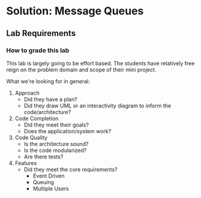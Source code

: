# Solution: Message Queues

## Lab Requirements

### How to grade this lab

This lab is largely going to be effort based. The students have relatively free reign on the problem domain and scope of their mini project.

What we're looking for in general:

1. Approach
   - Did they have a plan?
   - Did they draw UML or an interactivity diagram to inform the code/architecture?
1. Code Completion
   - Did they meet their goals?
   - Does the application/system work?
1. Code Quality
   - Is the architecture sound?
   - Is the code modularized?
   - Are there tests?
1. Features
   - Did they meet the core requirements?
     - Event Driven
     - Queuing
     - Multiple Users
